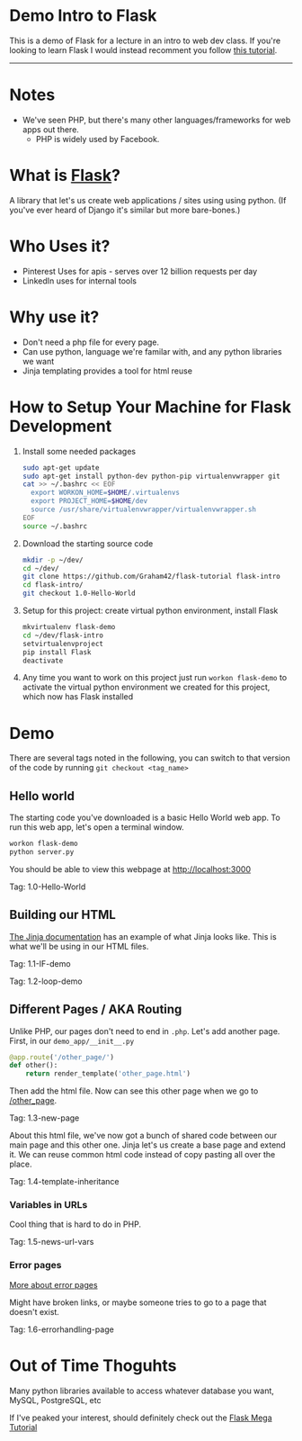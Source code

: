 # Demo Intro to Flask

This is a demo of Flask for a lecture in an intro to web dev class.  If you're looking to learn
Flask I would instead recomment you follow [this
tutorial](http://blog.miguelgrinberg.com/post/the-flask-mega-tutorial-part-i-hello-world).

----
# Notes

* We've seen PHP, but there's many other languages/frameworks for web apps out there.
  * PHP is widely used by Facebook.

# What is [Flask](http://flask.pocoo.org/)?

A library that let's us create web applications / sites using using python. (If you've ever heard
of Django it's similar but more bare-bones.)

# Who Uses it?

* Pinterest Uses for apis - serves over 12 billion requests per day
* LinkedIn uses for internal tools

# Why use it?

* Don't need a php file for every page.
* Can use python, language we're familar with, and any python libraries we want
* Jinja templating provides a tool for html reuse

# How to Setup Your Machine for Flask Development

1. Install some needed packages
    ```sh
    sudo apt-get update
    sudo apt-get install python-dev python-pip virtualenvwrapper git
    cat >> ~/.bashrc << EOF
      export WORKON_HOME=$HOME/.virtualenvs
      export PROJECT_HOME=$HOME/dev
      source /usr/share/virtualenvwrapper/virtualenvwrapper.sh
    EOF
    source ~/.bashrc
    ```

2. Download the starting source code
    ```sh
    mkdir -p ~/dev/
    cd ~/dev/
    git clone https://github.com/Graham42/flask-tutorial flask-intro
    cd flask-intro/
    git checkout 1.0-Hello-World
    ```

3. Setup for this project: create virtual python environment, install Flask
    ```sh
    mkvirtualenv flask-demo
    cd ~/dev/flask-intro
    setvirtualenvproject
    pip install Flask
    deactivate
    ```

4. Any time you want to work on this project just run `workon flask-demo` to activate the virtual
   python environment we created for this project, which now has Flask installed

# Demo

There are several tags noted in the following, you can switch to that version of the code by
running `git checkout <tag_name>`

## Hello world

The starting code you've downloaded is a basic Hello World web app. To run this web app, let's open
a terminal window.

```sh
workon flask-demo
python server.py
```

You should be able to view this webpage at [http://localhost:3000](http://localhost:3000)

Tag: 1.0-Hello-World

## Building our HTML

[The Jinja documentation](http://jinja.pocoo.org/docs/dev/templates/) has an example of what Jinja
looks like. This is what we'll be using in our HTML files.

Tag: 1.1-IF-demo

Tag: 1.2-loop-demo

## Different Pages / AKA Routing

Unlike PHP, our pages don't need to end in `.php`. Let's add another page. First, in our
`demo_app/__init__.py`

```python
@app.route('/other_page/')
def other():
    return render_template('other_page.html')
```

Then add the html file. Now can see this other page when we go to
[/other_page](http://localhost:3000/other_page).

Tag: 1.3-new-page

About this html file, we've now got a bunch of shared code between our main page and this other
one. Jinja let's us create a base page and extend it. We can reuse common html code instead of
copy pasting all over the place.

Tag: 1.4-template-inheritance

### Variables in URLs

Cool thing that is hard to do in PHP.

Tag: 1.5-news-url-vars

### Error pages

[More about error pages](http://flask.pocoo.org/docs/0.10/patterns/errorpages/)

Might have broken links, or maybe someone tries to go to a page that doesn't exist.

Tag: 1.6-errorhandling-page

# Out of Time Thoguhts

Many python libraries available to access whatever database you want, MySQL, PostgreSQL, etc

If I've peaked your interest, should definitely check out the [Flask Mega
Tutorial](http://blog.miguelgrinberg.com/post/the-flask-mega-tutorial-part-i-hello-world)

